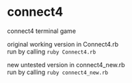 connect4
========

connect4 terminal game

original working version in Connect4.rb  
run by calling ```ruby Connect4.rb```

new untested version in connect4_new.rb  
run by calling ```ruby connect4_new.rb```
